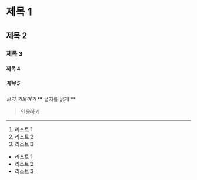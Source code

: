 
# 제목 1
## 제목 2
### 제목 3
#### 제목 4
##### 제목 5

*글자 기울이기*
** 글자를 굵게 **

> 인용하기

___


1. 리스트 1
2. 리스트 2
3. 리스트 3

* 리스트 1
* 리스트 2 
* 리스트 3
